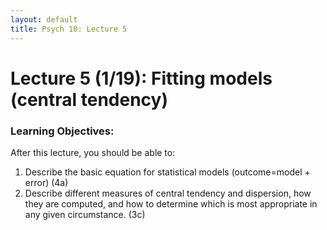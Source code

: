 ```yaml
---
layout: default
title: Psych 10: Lecture 5
---
```

# Lecture 5 (1/19): Fitting models (central tendency)

### Learning Objectives:
After this lecture, you should be able to:
1. Describe the basic equation for statistical models (outcome=model + error) (4a)
2. Describe different measures of central tendency and dispersion, how they are computed, and how to determine which is most appropriate in any given circumstance. (3c)
